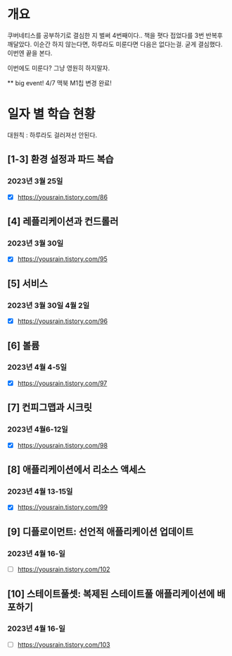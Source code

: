 # 개요
쿠버네티스를 공부하기로 결심한 지 벌써 4번째이다..
책을 폇다 접었다를 3번 반복후 깨달았다.
이순간 하지 않는다면, 하루라도 미룬다면 다음은 없다는걸.
굳게 결심했다.  이번엔 끝을 본다.

이번에도 미룬다? 그냥 영원히 하지말자.

** big event! 4/7 맥북 M1칩 변경 완료!

# 일자 별 학습 현황

대원칙 : 하루라도 걸러져선 안된다. 

## [1-3] 환경 설정과 파드 복습
### 2023년 3월 25일
- [x] https://yousrain.tistory.com/86

> 

## [4] 레플리케이션과 컨드롤러
### 2023년 3월 30일
- [x] https://yousrain.tistory.com/95

>

## [5] 서비스
### 2023년 3월 30일 4월 2일
- [x] https://yousrain.tistory.com/96

>

## [6] 볼륨
### 2023년 4월 4-5일
- [x] https://yousrain.tistory.com/97

>

## [7] 컨피그맵과 시크릿
### 2023년 4월6-12일
- [x] https://yousrain.tistory.com/98

>

## [8] 애플리케이션에서 리소스 액세스
### 2023년 4월 13-15일
- [x] https://yousrain.tistory.com/99

>

## [9] 디플로이먼트: 선언적 애플리케이션 업데이트
### 2023년 4월 16-일
- [ ] https://yousrain.tistory.com/102

>

## [10] 스테이트풀셋: 복제된 스테이트풀 애플리케이션에 배포하기
### 2023년 4월 16-일
- [ ] https://yousrain.tistory.com/103

>

